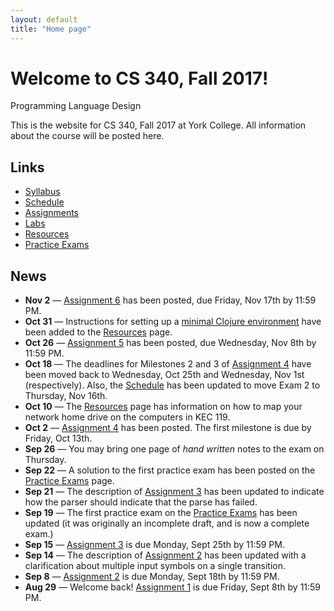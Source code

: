 ```yaml
---
layout: default
title: "Home page"
---
```


# Welcome to CS 340, Fall 2017!

<div id="subtitle">Programming Language Design</div>

This is the website for CS 340, Fall 2017 at York College.  All information about the course will be posted here.

## Links

* [Syllabus](syllabus.html)
* [Schedule](schedule.html)
* [Assignments](assign/index.html)
* [Labs](labs/index.html)
* [Resources](resources/index.html)
* [Practice Exams](practice/index.html)

## News

* **Nov 2** &mdash; [Assignment 6](assign/assign06.html) has been posted, due Friday, Nov 17th by 11:59 PM.
* **Oct 31** &mdash; Instructions for setting up a [minimal Clojure environment](resources/minimal_clojure.html) have been added to the [Resources](resources/index.html) page.
* **Oct 26** &mdash; [Assignment 5](assign/assign05.html) has been posted, due Wednesday, Nov 8th by 11:59 PM.
* **Oct 18** &mdash; The deadlines for Milestones 2 and 3 of [Assignment 4](assign/assign04.html) have been moved back to Wednesday, Oct 25th and Wednesday, Nov 1st (respectively).  Also, the [Schedule](schedule.html) has been updated to move Exam 2 to Thursday, Nov 16th.
* **Oct 10** &mdash; The [Resources](resources/index.html) page has information on how to map your network home drive on the computers in KEC 119.
* **Oct 2** &mdash; [Assignment 4](assign/assign04.html) has been posted.  The first milestone is due by Friday, Oct 13th.
* **Sep 26** &mdash; You may bring one page of *hand written* notes to the exam on Thursday.
* **Sep 22** &mdash; A solution to the first practice exam has been posted on the [Practice Exams](practice/index.html) page.
* **Sep 21** &mdash; The description of [Assignment 3](assign/assign03.html) has been updated to indicate how the parser should indicate that the parse has failed.
* **Sep 19** &mdash; The first practice exam on the [Practice Exams](practice/index.html) has been updated (it was originally an incomplete draft, and is now a complete exam.)
* **Sep 15** &mdash; [Assignment 3](assign/assign03.html) is due Monday, Sept 25th by 11:59 PM.
* **Sep 14** &mdash; The description of [Assignment 2](assign/assign02.html) has been updated with a clarification about multiple input symbols on a single transition.
* **Sep 8** &mdash; [Assignment 2](assign/assign02.html) is due Monday, Sept 18th by 11:59 PM.
* **Aug 29** &mdash; Welcome back!  [Assignment 1](assign/assign01.html) is due Friday, Sept 8th by 11:59 PM.
